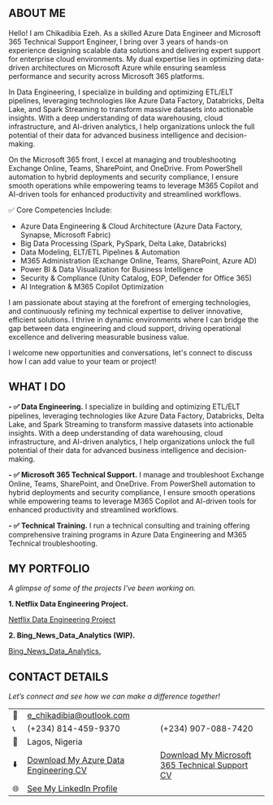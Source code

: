 <!--Section 1: Introduce yourself-->
## ABOUT ME

Hello! I am Chikadibia Ezeh. As a skilled Azure Data Engineer and Microsoft 365 Technical Support Engineer, I bring over 3 years of hands-on experience designing scalable data solutions and delivering expert support for enterprise cloud environments. My dual expertise lies in optimizing data-driven architectures on Microsoft Azure while ensuring seamless performance and security across Microsoft 365 platforms.

In Data Engineering, I specialize in building and optimizing ETL/ELT pipelines, leveraging technologies like Azure Data Factory, Databricks, Delta Lake, and Spark Streaming to transform massive datasets into actionable insights. With a deep understanding of data warehousing, cloud infrastructure, and AI-driven analytics, I help organizations unlock the full potential of their data for advanced business intelligence and decision-making.

On the Microsoft 365 front, I excel at managing and troubleshooting Exchange Online, Teams, SharePoint, and OneDrive. From PowerShell automation to hybrid deployments and security compliance, I ensure smooth operations while empowering teams to leverage M365 Copilot and AI-driven tools for enhanced productivity and streamlined workflows.

✅ Core Competencies Include:
- Azure Data Engineering & Cloud Architecture (Azure Data Factory, Synapse, Microsoft Fabric)
- Big Data Processing (Spark, PySpark, Delta Lake, Databricks)
- Data Modeling, ELT/ETL Pipelines & Automation
- M365 Administration (Exchange Online, Teams, SharePoint, Azure AD)
- Power BI & Data Visualization for Business Intelligence
- Security & Compliance (Unity Catalog, EOP, Defender for Office 365)
- AI Integration & M365 Copilot Optimization

I am passionate about staying at the forefront of emerging technologies, and continuously refining my technical expertise to deliver innovative, efficient solutions. I thrive in dynamic environments where I can bridge the gap between data engineering and cloud support, driving operational excellence and delivering measurable business value.

 I welcome new opportunities and conversations, let's connect to discuss how I can add value to your team or project!


<!--Mention your top/relevant skills here - core and soft skills-->
## WHAT I DO

**- ✅ Data Engineering.**
I specialize in building and optimizing ETL/ELT pipelines, leveraging technologies like Azure Data Factory, Databricks, Delta Lake, and Spark Streaming to transform massive datasets into actionable insights. With a deep understanding of data warehousing, cloud infrastructure, and AI-driven analytics, I help organizations unlock the full potential of their data for advanced business intelligence and decision-making.

**- ✅ Microsoft 365 Technical Support.**
I manage and troubleshoot Exchange Online, Teams, SharePoint, and OneDrive. From PowerShell automation to hybrid deployments and security compliance, I ensure smooth operations while empowering teams to leverage M365 Copilot and AI-driven tools for enhanced productivity and streamlined workflows.

**- ✅ Technical Training.**
I run a technical consulting and training offering comprehensive training programs in Azure Data Engineering and M365 Technical troubleshooting. 


<!--Section 2: List 3-4 key projects-->
## MY PORTFOLIO 

*A glimpse of some of the projects I've been working on.*

**1. Netflix Data Engineering Project.**

[Netflix Data Engineering Project](https://github.com/Chikadibia-E/Netflix_Project_Azure_Data_Engineering)

**2. Bing_News_Data_Analytics (WIP).**

[Bing_News_Data_Analytics.](https://github.com/Chikadibia-E/Bing_News_Data_Analytics)


## CONTACT DETAILS

*Let’s connect and see how we can make a difference together!*
<table>
  <tbody>
    <tr>
      <td>📧</td>
      <td><a href="mailto:e_chikadibia@outlook.com">e_chikadibia@outlook.com</a></td>
    </tr>
    <tr>
      <td>📞</td>
      <td>(+234) 814-459-9370</td>
     <td>(+234) 907-088-7420</td>
    </tr>
    <tr>
      <td>📍</td>
      <td>Lagos, Nigeria</td>
    </tr>
    <tr>
      <td>⬇️</td>
      <td><a href="https://github.com/Chikadibia-E/CV/blob/main/CHIKADIBIA%20FRIDAY%20EZEH%20-%20AZURE%20DATA%20ENGR%20CV.pdf">Download My Azure Data Engineering CV</a></td>
     <td><a href="https://github.com/Chikadibia-E/CV/blob/main/CHIKADIBIA%20FRIDAY%20EZEH%20-M365%20Engineer.pdf">Download My Microsoft 365 Technical Support CV</a></td>
    </tr>
    <tr>
      <td>🌐</td>
      <td><a href="https://www.linkedin.com/in/e-chikadibia">See My LinkedIn Profile</a></td>
    </tr>
    
  </tbody>
</table>

   




